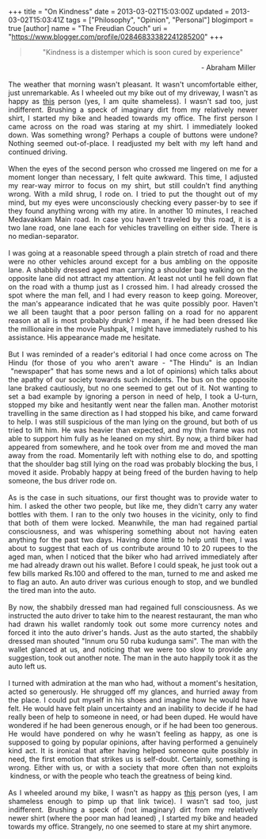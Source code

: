 +++
title = "On Kindness"
date = 2013-03-02T15:03:00Z
updated = 2013-03-02T15:03:41Z
tags = ["Philosophy", "Opinion", "Personal"]
blogimport = true 
[author]
	name = "The Freudian Couch"
	uri = "https://www.blogger.com/profile/02846833382241285200"
+++

<div dir="ltr" style="text-align: left;" trbidi="on">
<blockquote class="tr_bq" style="text-align: center;">
"Kindness is a distemper which is soon cured by experience"</blockquote>
<div style="text-align: right;">
&nbsp;- Abraham Miller&nbsp;</div>
<div style="text-align: justify;">
<br /></div>
<div style="text-align: justify;">
The&nbsp;weather&nbsp;that morning wasn't pleasant. It wasn't uncomfortable either, just unremarkable. As I wheeled out my bike out of my driveway, I wasn't as happy as <a href="http://www.adarsh89.blogspot.in/2012/11/the-social-network.html" target="_blank">this</a>&nbsp;person (yes, I am quite shameless). I wasn't sad too, just indifferent. Brushing a speck of imaginary dirt from my relatively newer shirt, I started my bike and headed towards my office. The first person I came across on the road was staring at my shirt. I immediately looked down. Was something wrong? Perhaps a couple of buttons were undone? Nothing seemed out-of-place. I readjusted my belt with my left hand and continued driving.</div>
<div style="text-align: justify;">
<br /></div>
<div style="text-align: justify;">
When the eyes of the second person who crossed me lingered on me for a moment longer than necessary, I felt quite awkward. This time, I adjusted my rear-way mirror to focus on my shirt, but still couldn't find anything wrong. With a mild shrug, I rode on. I tried to put the thought out of my mind, but my eyes were unconsciously checking every passer-by to see if they found anything wrong with my atire. In another 10 minutes, I reached Medavakkam Main road. In case you haven't&nbsp;traveled&nbsp;by this road, it is a two lane road, one lane each for vehicles travelling on either side. There is no median-separator.</div>
<div style="text-align: justify;">
<br /></div>
<div style="text-align: justify;">
I was going at a reasonable speed through a plain stretch of road and there were no other vehicles around except for a bus ambling on the opposite lane. A shabbily dressed aged man carrying a shoulder bag walking on the opposite lane did not attract my attention. At least not until he fell down flat on the road with a thump just as I crossed him. I had already crossed the spot where the man fell, and I had every reason to keep going.&nbsp;Moreover, the man's appearance indicated that he was quite possibly poor.&nbsp;Haven't we all been taught that a poor person falling on a road for no apparent reason at all is most probably drunk?&nbsp;I mean, if he had been dressed like the&nbsp;millionaire in the movie Pushpak, I might have immediately rushed to his assistance. His appearance made me hesitate.</div>
<div style="text-align: justify;">
<br /></div>
<div style="text-align: justify;">
But I was reminded of a reader's editorial I had once come across on The Hindu (for those of you who aren't aware - "The Hindu" is an Indian &nbsp;"newspaper" that has some news and a lot of opinions) which talks about the apathy of our society towards such incidents. The bus on the opposite lane braked cautiously, but no one seemed to get out of it. Not wanting to set a bad example by ignoring a person in need of help, I took a U-turn, stopped my bike and hesitantly went near the fallen man. Another motorist travelling in the same direction as I had stopped his bike, and came forward to help. I was still suspicious of the man lying on the ground, but both of us tried to lift him. He was heavier than expected, and my thin frame was not able to support him fully as he leaned on my shirt. By now, a third biker had appeared from somewhere, and he took over from me and moved the man away from the road. Momentarily left with nothing else to do, and spotting that the shoulder bag still lying on the road was probably blocking the bus, I moved it aside. Probably happy at being freed of the burden having to help someone, the bus driver rode on.</div>
<div style="text-align: justify;">
<br /></div>
<div style="text-align: justify;">
As is the case in such situations, our first thought was to provide water to him. I asked the other two people, but like me, they didn't carry any water bottles with them. I ran to the only two houses in the vicinity, only to find that both of them were locked. Meanwhile, the man had regained partial consciousness, and was whispering something about not having eaten anything for the past two days. Having done little to help until then, I was about to suggest that each of us contribute around 10 to 20 rupees to the aged man, when I noticed that the biker who had arrived immediately after me had already drawn out his wallet. Before I could speak, he just took out a few bills marked Rs.100 and offered to the man, turned to me and asked me to flag an auto. An auto driver was curious enough to stop, and we bundled the tired man into the auto.</div>
<div style="text-align: justify;">
<br /></div>
<div style="text-align: justify;">
By now, the shabbily dressed man had regained full consciousness. As we instructed the auto driver to take him to the nearest restaurant, the man who had drawn his wallet randomly took out some more currency notes and forced it into the auto driver's hands. Just as the auto started, the shabbily dressed man shouted "Innum oru 50 ruba kudunga sami". The man with the wallet glanced at us, and noticing that we were too slow to provide any suggestion, took out another note. The man in the auto happily took it as the auto left us.</div>
<br />
<div style="text-align: justify;">
I turned with admiration at the man who had, without a moment's hesitation, acted so generously. He shrugged off my glances, and hurried away from the place. I could put myself in his shoes and imagine how he would have felt. He would have felt plain&nbsp;uncertainty and an inability to decide if he had really been of help to someone in need, or had been duped. He would have wondered if he had been generous enough, or if he had been too generous. He would have pondered on why he wasn't feeling as happy, as one is supposed to going by popular opinions, after having performed a genuinely kind act. It is ironical that after having helped someone quite possibly in need, the first emotion that strikes us is self-doubt. Certainly, something is wrong. Either with us, or with a society that more often than not exploits &nbsp;kindness, or with the people who teach the greatness of being kind.</div>
<div style="text-align: justify;">
<br /></div>
<div style="text-align: justify;">
As I wheeled around my bike,&nbsp;<span style="text-align: justify;">I wasn't as happy as&nbsp;</span><a href="http://www.adarsh89.blogspot.in/2012/11/the-social-network.html" style="text-align: justify;" target="_blank">this</a><span style="text-align: justify;">&nbsp;person (yes, I am shameless enough to pimp up that link twice). I wasn't sad too, just indifferent.</span>&nbsp;<span style="text-align: justify;">Brushing a speck of (not imaginary) dirt from my relatively newer shirt (where the poor man had leaned) , I started my bike and headed towards my office. Strangely, no one seemed to stare at my shirt anymore.</span></div>
</div>

